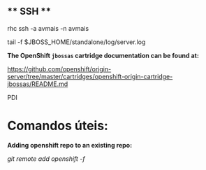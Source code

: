 
** SSH **
--------
rhc ssh -a avmais -n avmais

tail -f $JBOSS_HOME/standalone/log/server.log

**The OpenShift `jbossas` cartridge documentation can be found at:**

https://github.com/openshift/origin-server/tree/master/cartridges/openshift-origin-cartridge-jbossas/README.md

PDI

Comandos úteis:
==========================

**Adding openshift repo to an existing repo:**

*git remote add openshift -f*



